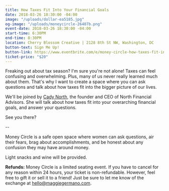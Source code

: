 ```yaml
---
title: How Taxes Fit Into Your Financial Goals
date: 2018-03-26 18:30:00 -04:00
image: "/uploads/dollar-ea5185.jpg"
og-image: "/uploads/moneycircle-26407b.png"
event-date: 2018-03-26 18:30:00 -04:00
start-time: 6:30PM
end-time: 8:30PM
location: Cherry Blossom Creative | 2128 8th St NW, Washington, DC
button-text: Sign Me Up!
button-link: https://www.eventbrite.com/e/money-circle-how-taxes-fit-into-your-financial-goals-tickets-43486898484
ticket-price: "$20"
---
```


Freaking out about tax season? I'm sure you're not alone! Taxes can feel confusing and overwhelming. Plus, many of us never really learned much about them. That's why I want to create a space where you can ask questions and talk about how taxes fit into the bigger picture of our lives.

We'll be joined by [Cady North](https://www.northfinancialadvisors.com/), the founder and CEO of North Financial Advisors. She will talk about how taxes fit into your overarching financial goals, and answer your questions. 

See you there?

--

Money Circle is a safe open space where women can ask questions, air their fears, brag about accomplishments, and be honest about any confusion they may have around money.

Light snacks and wine will be provided.

**Refunds:** Money Circle is a limited seating event. If you have to cancel for any reason within 24 hours, your ticket is non-refundable. However, feel free to gift it or sell it to a friend! Just be sure to let me know of the exchange at [hello@maggiegermano.com](mailto:hello@maggiegermano.com).